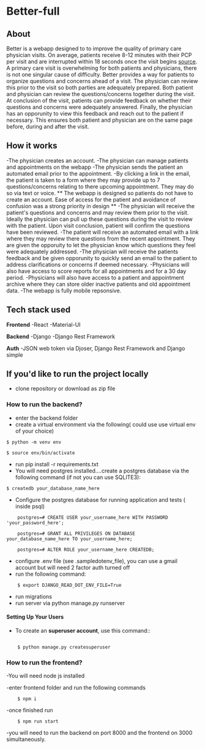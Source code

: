 # Better-full

## About

Better is a webapp designed to to improve the quality of primary care physician visits. On average, patients receive 8-12 minutes with their PCP per visit and are interrupted within 18 seconds once the visit begins [source](https://www.mdpi.com/2226-4787/9/1/42). A primary care visit is overwhelming for both patients and physicians, there is not one singular cause of difficulty. Better provides a way for patients to organize questions and concerns ahead of a visit. The physician can review this prior to the visit so both parties are adequately prepared. Both patient and physician can review the questions/concerns together during the visit. At conclusion of the visit, patients can provide feedback on whether their questions and concerns were adequately answered. Finally, the physician has an opporunity to view this feedback and reach out to the patient if necessary. This ensures both patient and physician are on the same page before, during and after the visit.

## How it works

-The physician creates an account.
-The physician can manage patients and appointments on the webapp
-The physician sends the patient an automated email prior to the appointment.
-By clicking a link in the email, the patient is taken to a form where they may provide up to 7 questions/concerns relating to there upcoming appointment. They may do so via text or voice. ** The webapp is designed so patients do not have to create an account. Ease of access for the patient and avoidance of confusion was a strong priority in design **
-The physician will receive the patient's questions and concerns and may review them prior to the visit. Ideally the physician can pull up these questions during the visit to review with the patient. Upon visit conclusion, patient will confirm the questions have been reviewed.
-The patient will receive an automated email with a link where they may review there questions from the recent appointment. They are given the opporuity to let the physician know which questions they feel were adequately addressed.
-The physician will receive the patients feedback and be given opporunity to quickly send an email to the patient to address clarifications or concerns if deemed necessary.
-Physicians will also have access to score reports for all appointments and for a 30 day period. 
-Physicians will also have access to a patient and appointment archive where they can store older inactive patients and old appointment data.
-The webapp is fully mobile repsonsive.

## Tech stack used

**Frontend**
-React
-Material-UI

**Backend**
-Django
-Django Rest Framework

**Auth**
-JSON web token via Djoser, Django Rest Framework and Django simple



## If you'd like to run the project locally

- clone repository or download as zip file

### How to run the backend?

- enter the backend folder
- create a virtual environment via the following( could use use virtual env of your choice)
```
$ python -m venv env

$ source env/bin/activate

```

- run pip install -r requirements.txt
- You will need postgres installed....create a postgres database via the following command (if not you can use SQLITE3):

```
$ createdb your_database_name_here
```
- Configure the postgres database for running application and tests ( inside psql)

```
    postgres=# CREATE USER your_username_here WITH PASSWORD 'your_password_here';

    postgres=# GRANT ALL PRIVILEGES ON DATABASE your_database_name_here TO your_username_here;
    
    postgres=# ALTER ROLE your_username_here CREATEDB;
 ```
    
- configure .env file (see .sampledotenv_file), you can use a gmail account but will need 2 factor auth turned off
- run the following command:
```
    $ export DJANGO_READ_DOT_ENV_FILE=True
```
- run migrations
- run server via python manage.py runserver


#### Setting Up Your Users

- To create an **superuser account**, use this command::
```

    $ python manage.py createsuperuser
 ```
 
 
### How to run the frontend?

-You will need node js installed

-enter frontend folder and run the following commands

```
    $ npm i
```
-once finished run
```
    $ npm run start
```

-you will need to run the backend on port 8000 and the frontend on 3000 simultaneously.
